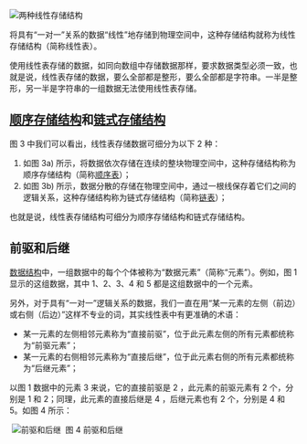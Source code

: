 ![两种线性存储结构](http://c.biancheng.net/uploads/allimg/190426/1G0425554-2.gif)

将具有“一对一”关系的数据“线性”地存储到物理空间中，这种存储结构就称为线性存储结构（简称线性表）。

使用线性表存储的数据，如同向数组中存储数据那样，要求数据类型必须一致，也就是说，线性表存储的数据，要么全部都是整形，要么全部都是字符串。一半是整形，另一半是字符串的一组数据无法使用线性表存储。

## [顺序存储结构](http://c.biancheng.net/view/3334.html)和[链式存储结构](http://c.biancheng.net/view/3336.html)

图 3 中我们可以看出，线性表存储数据可细分为以下 2 种：

1. 如图 3a) 所示，将数据依次存储在连续的整块物理空间中，这种存储结构称为顺序存储结构（简称[顺序表](http://c.biancheng.net/view/3334.html)）；
2. 如图 3b) 所示，数据分散的存储在物理空间中，通过一根线保存着它们之间的逻辑关系，这种存储结构称为链式存储结构（简称[链表](http://c.biancheng.net/view/3336.html)）；


也就是说，线性表存储结构可细分为顺序存储结构和链式存储结构。

## 前驱和后继

[数据结构](http://c.biancheng.net/data_structure/)中，一组数据中的每个个体被称为“数据元素”（简称“元素”）。例如，图 1 显示的这组数据，其中 1、2、3、4 和 5 都是这组数据中的一个元素。

另外，对于具有“一对一”逻辑关系的数据，我们一直在用“某一元素的左侧（前边）或右侧（后边）”这样不专业的词，其实线性表中有更准确的术语：

- 某一元素的左侧相邻元素称为“直接前驱”，位于此元素左侧的所有元素都统称为“前驱元素”；
- 某一元素的右侧相邻元素称为“直接后继”，位于此元素右侧的所有元素都统称为“后继元素”；


以图 1 数据中的元素 3 来说，它的直接前驱是 2 ，此元素的前驱元素有 2 个，分别是 1 和 2；同理，此元素的直接后继是 4 ，后继元素也有 2 个，分别是 4 和 5。如图 4 所示：



​                                   ![前驱和后继](http://c.biancheng.net/uploads/allimg/190426/1G0421444-3.gif)
​                                                                          图 4 前驱和后继
